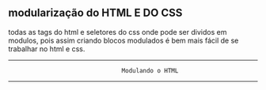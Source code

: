 modularização do HTML E DO CSS
------------------------------
todas as tags do html e seletores do css onde pode ser dividos em modulos, pois assim criando blocos modulados é bem mais fácil de se trabalhar no html e css.

-----------------------------------------------------------------------------------------
                                    Modulando o HTML
-----------------------------------------------------------------------------------------
<!-- 
-----------------------
Esquema de modulariação
-----------------------
<div id="modulo_caixa_um">
<p id="modulo_texto">
<h1 id="modulo_titulo">
<nav id="modulo_menu">
<a id="modulo_dados">
<a id="modulo_php">
-----------------------
-->